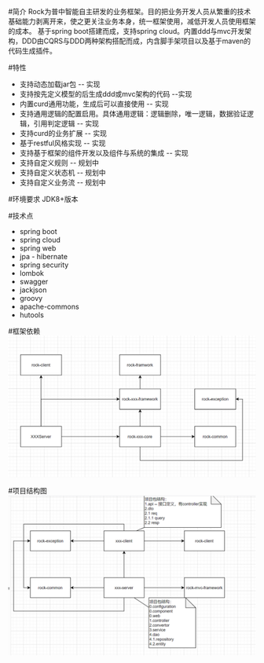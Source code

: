 #简介
   Rock为普中智能自主研发的业务框架。目的把业务开发人员从繁重的技术基础能力剥离开来，使之更关注业务本身，统一框架使用，减低开发人员使用框架的成本。
   基于spring boot搭建而成，支持spring cloud。内置ddd与mvc开发架构，DDD由CQRS与DDD两种架构搭配而成，内含脚手架项目以及基于maven的代码生成插件。

#特性
* 支持动态加载jar包 -- 实现
* 支持按先定义模型的后生成ddd或mvc架构的代码 --实现
* 内置curd通用功能，生成后可以直接使用 -- 实现
* 支持通用逻辑的配置启用。具体通用逻辑：逻辑删除，唯一逻辑，数据验证逻辑，引用判定逻辑 -- 实现
* 支持curd的业务扩展 -- 实现
* 基于restful风格实现 -- 实现
* 支持基于框架的组件开发以及组件与系统的集成 -- 实现
* 支持自定义规则  -- 规划中
* 支持自定义状态机 -- 规划中
* 支持自定义业务流   -- 规划中

#环境要求
JDK8+版本

#技术点
* spring boot
* spring cloud
* spring web
* jpa - hibernate
* spring security
* lombok
* swagger
* jackjson
* groovy
* apache-commons
* hutools


#框架依赖
![](框架结构图.png)

#项目结构图
![](项目结构图.png)


